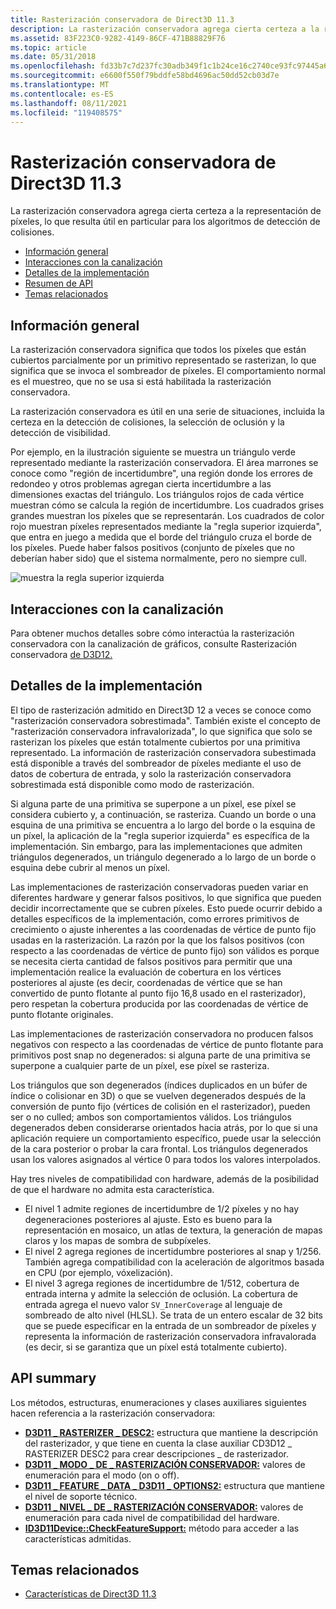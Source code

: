 ```yaml
---
title: Rasterización conservadora de Direct3D 11.3
description: La rasterización conservadora agrega cierta certeza a la representación de píxeles, lo que resulta útil en particular para los algoritmos de detección de colisiones.
ms.assetid: 83F223C0-9282-4149-86CF-471B88829F76
ms.topic: article
ms.date: 05/31/2018
ms.openlocfilehash: fd33b7c7d237fc30adb349f1c1b24ce16c2740ce93fc97445a6e3f69d0949aeb
ms.sourcegitcommit: e6600f550f79bddfe58bd4696ac50dd52cb03d7e
ms.translationtype: MT
ms.contentlocale: es-ES
ms.lasthandoff: 08/11/2021
ms.locfileid: "119408575"
---
```

# <a name="direct3d-113-conservative-rasterization"></a>Rasterización conservadora de Direct3D 11.3

La rasterización conservadora agrega cierta certeza a la representación de píxeles, lo que resulta útil en particular para los algoritmos de detección de colisiones.

-   [Información general](#overview)
-   [Interacciones con la canalización](#interactions-with-the-pipeline)
-   [Detalles de la implementación](#implementation-details)
-   [Resumen de API](#api-summary)
-   [Temas relacionados](#related-topics)

## <a name="overview"></a>Información general

La rasterización conservadora significa que todos los píxeles que están cubiertos parcialmente por un primitivo representado se rasterizan, lo que significa que se invoca el sombreador de píxeles. El comportamiento normal es el muestreo, que no se usa si está habilitada la rasterización conservadora.

La rasterización conservadora es útil en una serie de situaciones, incluida la certeza en la detección de colisiones, la selección de oclusión y la detección de visibilidad.

Por ejemplo, en la ilustración siguiente se muestra un triángulo verde representado mediante la rasterización conservadora. El área marrones se conoce como "región de incertidumbre", una región donde los errores de redondeo y otros problemas agregan cierta incertidumbre a las dimensiones exactas del triángulo. Los triángulos rojos de cada vértice muestran cómo se calcula la región de incertidumbre. Los cuadrados grises grandes muestran los píxeles que se representarán. Los cuadrados de color rojo muestran píxeles representados mediante la "regla superior izquierda", que entra en juego a medida que el borde del triángulo cruza el borde de los píxeles. Puede haber falsos positivos (conjunto de píxeles que no deberían haber sido) que el sistema normalmente, pero no siempre cull.

![muestra la regla superior izquierda](images/conservative-rasterization-0.png)

## <a name="interactions-with-the-pipeline"></a>Interacciones con la canalización

Para obtener muchos detalles sobre cómo interactúa la rasterización conservadora con la canalización de gráficos, consulte Rasterización conservadora [de D3D12.](/windows/desktop/direct3d12/conservative-rasterization)

## <a name="implementation-details"></a>Detalles de la implementación

El tipo de rasterización admitido en Direct3D 12 a veces se conoce como "rasterización conservadora sobrestimada". También existe el concepto de "rasterización conservadora infravalorizada", lo que significa que solo se rasterizan los píxeles que están totalmente cubiertos por una primitiva representado. La información de rasterización conservadora subestimada está disponible a través del sombreador de píxeles mediante el uso de datos de cobertura de entrada, y solo la rasterización conservadora sobrestimada está disponible como modo de rasterización.

Si alguna parte de una primitiva se superpone a un píxel, ese píxel se considera cubierto y, a continuación, se rasteriza. Cuando un borde o una esquina de una primitiva se encuentra a lo largo del borde o la esquina de un píxel, la aplicación de la "regla superior izquierda" es específica de la implementación. Sin embargo, para las implementaciones que admiten triángulos degenerados, un triángulo degenerado a lo largo de un borde o esquina debe cubrir al menos un píxel.

Las implementaciones de rasterización conservadoras pueden variar en diferentes hardware y generar falsos positivos, lo que significa que pueden decidir incorrectamente que se cubren píxeles. Esto puede ocurrir debido a detalles específicos de la implementación, como errores primitivos de crecimiento o ajuste inherentes a las coordenadas de vértice de punto fijo usadas en la rasterización. La razón por la que los falsos positivos (con respecto a las coordenadas de vértice de punto fijo) son válidos es porque se necesita cierta cantidad de falsos positivos para permitir que una implementación realice la evaluación de cobertura en los vértices posteriores al ajuste (es decir, coordenadas de vértice que se han convertido de punto flotante al punto fijo 16,8 usado en el rasterizador), pero respetan la cobertura producida por las coordenadas de vértice de punto flotante originales.

Las implementaciones de rasterización conservadora no producen falsos negativos con respecto a las coordenadas de vértice de punto flotante para primitivos post snap no degenerados: si alguna parte de una primitiva se superpone a cualquier parte de un píxel, ese píxel se rasteriza.

Los triángulos que son degenerados (índices duplicados en un búfer de índice o colisionar en 3D) o que se vuelven degenerados después de la conversión de punto fijo (vértices de colisión en el rasterizador), pueden ser o no culled; ambos son comportamientos válidos. Los triángulos degenerados deben considerarse orientados hacia atrás, por lo que si una aplicación requiere un comportamiento específico, puede usar la selección de la cara posterior o probar la cara frontal. Los triángulos degenerados usan los valores asignados al vértice 0 para todos los valores interpolados.

Hay tres niveles de compatibilidad con hardware, además de la posibilidad de que el hardware no admita esta característica.

-   El nivel 1 admite regiones de incertidumbre de 1/2 píxeles y no hay degeneraciones posteriores al ajuste. Esto es bueno para la representación en mosaico, un atlas de textura, la generación de mapas claros y los mapas de sombra de subpíxeles.
-   El nivel 2 agrega regiones de incertidumbre posteriores al snap y 1/256. También agrega compatibilidad con la aceleración de algoritmos basada en CPU (por ejemplo, vóxelización).
-   El nivel 3 agrega regiones de incertidumbre de 1/512, cobertura de entrada interna y admite la selección de oclusión. La cobertura de entrada agrega el nuevo valor `SV_InnerCoverage` al lenguaje de sombreado de alto nivel (HLSL). Se trata de un entero escalar de 32 bits que se puede especificar en la entrada de un sombreador de píxeles y representa la información de rasterización conservadora infravalorada (es decir, si se garantiza que un píxel está totalmente cubierto).

## <a name="api-summary"></a>API summary

Los métodos, estructuras, enumeraciones y clases auxiliares siguientes hacen referencia a la rasterización conservadora:

-   [**D3D11 \_ RASTERIZER \_ DESC2:**](/windows/desktop/api/D3D11_3/ns-d3d11_3-cd3d11_rasterizer_desc2) estructura que mantiene la descripción del rasterizador, y que tiene en cuenta la clase auxiliar CD3D12 \_ RASTERIZER DESC2 para crear descripciones \_ de rasterizador.
-   [**D3D11 \_ MODO \_ DE \_ RASTERIZACIÓN CONSERVADOR:**](/windows/desktop/api/D3D11_3/ne-d3d11_3-d3d11_conservative_rasterization_mode) valores de enumeración para el modo (on o off).
-   [**D3D11 \_ FEATURE \_ DATA \_ D3D11 \_ OPTIONS2:**](/windows/desktop/api/D3D11/ns-d3d11-d3d11_feature_data_d3d11_options2) estructura que mantiene el nivel de soporte técnico.
-   [**D3D11 \_ NIVEL \_ DE \_ RASTERIZACIÓN CONSERVADOR:**](/windows/desktop/api/D3D11/ne-d3d11-d3d11_conservative_rasterization_tier) valores de enumeración para cada nivel de compatibilidad del hardware.
-   [**ID3D11Device::CheckFeatureSupport:**](/windows/desktop/api/D3D11/nf-d3d11-id3d11device-checkfeaturesupport) método para acceder a las características admitidas.

## <a name="related-topics"></a>Temas relacionados
* [Características de Direct3D 11.3](direct3d-11-3-features.md)